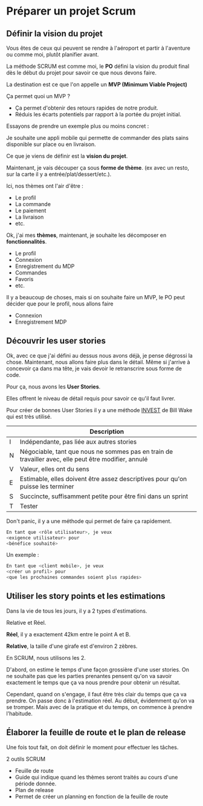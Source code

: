 # Préparer un projet Scrum

## Définir la vision du projet

Vous êtes de ceux qui peuvent se rendre à l'aéroport et partir à l'aventure ou comme moi, plutôt planifier avant.

La méthode SCRUM est comme moi, le **PO** défini la vision du produit final dès le début du projet pour savoir ce que nous devons faire.

La destination est ce que l'on appelle un **MVP (Minimum Viable Project)**

Ça permet quoi un MVP ?

- Ça permet d'obtenir des retours rapides de notre produit.
- Réduis les écarts potentiels par rapport à la portée du projet initial.

Essayons de prendre un exemple plus ou moins concret :

Je souhaite une appli mobile qui permette de commander des plats sains disponible sur place ou en livraison.

Ce que je viens de définir est la **vision du projet**.

Maintenant, je vais découper ça sous **forme de thème**. (ex avec un resto, sur la carte il y a entrée/plat/dessert/etc.).

Ici, nos thèmes ont l'air d'être :

- Le profil
- La commande
- Le paiement
- La livraison
- etc.

Ok, j'ai mes **thèmes**, maintenant, je souhaite les décomposer en **fonctionnalités**.

- Le profil
- Connexion
- Enregistrement du MDP
- Commandes
- Favoris
- etc.

Il y a beaucoup de choses, mais si on souhaite faire un MVP, le PO peut décider que pour le profil, nous allons faire

- Connexion
- Enregistrement MDP
  
## Découvrir les user stories

Ok, avec ce que j'ai défini au dessus nous avons déjà, je pense dégrossi la chose. Maintenant, nous allons faire plus dans le détail. Même si j'arrive à concevoir ça dans ma tête, je vais devoir le retranscrire sous forme de code.

Pour ça, nous avons les **User Stories**.

Elles offrent le niveau de détail requis pour savoir ce qu'il faut livrer.

Pour créer de bonnes User Stories il y a une méthode [INVEST](https://en.wikipedia.org/wiki/INVEST_(mnemonic)) de Bill Wake qui est très utilisé.

|     | Description                                                                                          |
| --- | ---------------------------------------------------------------------------------------------------- |
| I   | Indépendante, pas liée aux autres stories                                                            |
| N   | Négociable, tant que nous ne sommes pas en train de travailler avec, elle peut être modifier, annulé |
| V   | Valeur, elles ont du sens                                                                            |
| E   | Estimable, elles doivent être assez descriptives pour qu'on puisse les terminer                      |
| S   | Succincte, suffisamment petite pour être fini dans un sprint                                         |
| T   | Tester                                                                                               |

Don't panic, il y a une méthode qui permet de faire ça rapidement.

```php
En tant que <rôle utilisateur>, je veux
<exigence utilisateur> pour
<bénéfice souhaité>
```

Un exemple :

```php
En tant que <client mobile>, je veux
<créer un profil> pour
<que les prochaines commandes soient plus rapides>
```

## Utiliser les story points et les estimations

Dans la vie de tous les jours, il y a 2 types d'estimations.

Relative et Réel.

**Réel**, il y a exactement 42km entre le point A et B.

**Relative**, la taille d'une girafe est d'environ 2 zèbres.

En SCRUM, nous utilisons les 2.

D'abord, on estime le temps d'une façon grossière d'une user stories. On ne souhaite pas que les parties prenantes pensent qu'on va savoir exactement le temps que ça va nous prendre pour obtenir un résultat.

Cependant, quand on s'engage, il faut être très clair du temps que ça va prendre. On passe donc à l'estimation réel. Au début, évidemment qu'on va se tromper. Mais avec de la pratique et du temps, on commence à prendre l'habitude.


## Élaborer la feuille de route et le plan de release

Une fois tout fait, on doit définir le moment pour effectuer les tâches.

2 outils SCRUM

- Feuille de route
- Guide qui indique quand les thèmes seront traités au cours d'une période donnée.
- Plan de release
- Permet de créer un planning en fonction de la feuille de route
